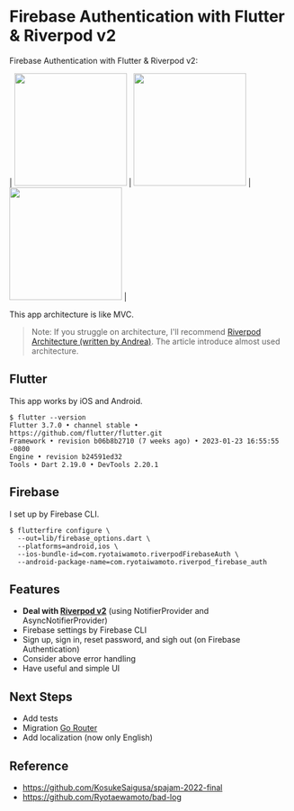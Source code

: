 # Firebase Authentication with Flutter & Riverpod v2

Firebase Authentication with Flutter & Riverpod v2:

| <img src="https://user-images.githubusercontent.com/75112184/225824797-0ca316b8-c7b3-4677-a35e-9561e0a82881.png" width=200> | <img src="https://user-images.githubusercontent.com/75112184/225824776-71224ce5-9690-4e8f-8b01-268cf8697ccb.png" width=200> | <img src="https://user-images.githubusercontent.com/75112184/225824789-277209e2-d086-43b7-bcb9-5779a1c0b2b7.png" width=200> |

This app architecture is like MVC.

> Note: If you struggle on architecture, I'll recommend [Riverpod Architecture (written by Andrea)](https://codewithandrea.com/articles/flutter-app-architecture-riverpod-introduction/). The article introduce almost used architecture.

## Flutter

This app works by iOS and Android.

```
$ flutter --version
Flutter 3.7.0 • channel stable • https://github.com/flutter/flutter.git
Framework • revision b06b8b2710 (7 weeks ago) • 2023-01-23 16:55:55 -0800
Engine • revision b24591ed32
Tools • Dart 2.19.0 • DevTools 2.20.1
```

## Firebase

I set up by Firebase CLI.

```
$ flutterfire configure \
  --out=lib/firebase_options.dart \
  --platforms=android,ios \
  --ios-bundle-id=com.ryotaiwamoto.riverpodFirebaseAuth \
  --android-package-name=com.ryotaiwamoto.riverpod_firebase_auth
```

## Features

- **Deal with [Riverpod v2](https://docs-v2.riverpod.dev/)** (using NotifierProvider and AsyncNotifierProvider)
- Firebase settings by Firebase CLI
- Sign up, sign in, reset password, and sigh out (on Firebase Authentication)
- Consider above error handling
- Have useful and simple UI

## Next Steps

- Add tests
- Migration [Go Router](https://pub.dev/packages/go_router)
- Add localization (now only English)


## Reference

- https://github.com/KosukeSaigusa/spajam-2022-final
- https://github.com/Ryotaewamoto/bad-log
